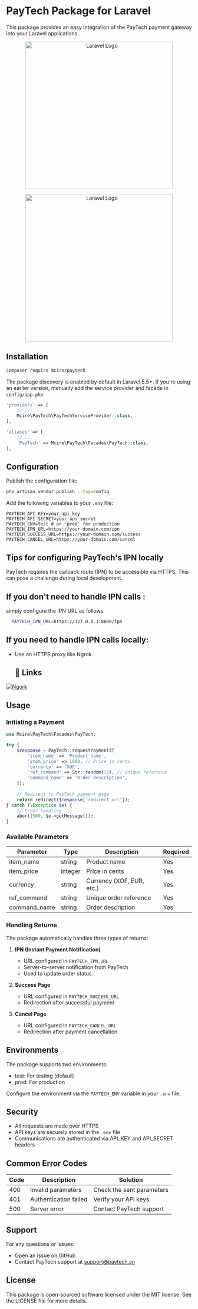 # PayTech Package for Laravel

This package provides an easy integration of the PayTech payment gateway into your Laravel applications.




<p align="center"><a href="https://laravel.com" target="_blank"><img src="https://raw.githubusercontent.com/laravel/art/master/logo-lockup/5%20SVG/2%20CMYK/1%20Full%20Color/laravel-logolockup-cmyk-red.svg" width="400" alt="Laravel Logo"></a></p>

<p align="center"><a href="https://laravel.com" target="_blank"><img src="https://paytech.sn/assets/srcs/img/logo_paytech.png" width="400" alt="Laravel Logo"></a></p>

## Installation

```bash
composer require mcire/paytech
```

The package discovery is enabled by default in Laravel 5.5+. If you're using an earlier version, manually add the service provider and facade in `config/app.php`:

```php
'providers' => [
    // ...
    Mcire\PayTech\PayTechServiceProvider::class,
],

'aliases' => [
    // ...
    'PayTech' => Mcire\PayTech\Facades\PayTech::class,
],
```

## Configuration

Publish the configuration file:

```bash
php artisan vendor:publish --tag=config
```

Add the following variables to your `.env` file:

```dotenv
PAYTECH_API_KEY=your_api_key
PAYTECH_API_SECRET=your_api_secret
PAYTECH_ENV=test # or 'prod' for production
PAYTECH_IPN_URL=https://your-domain.com/ipn
PAYTECH_SUCCESS_URL=https://your-domain.com/success
PAYTECH_CANCEL_URL=https://your-domain.com/cancel
```

## Tips for configuring PayTech's IPN locally
PayTech requires the callback route (IPN) to be accessible via HTTPS. This can pose a challenge during local development. 

## If you don't need to handle IPN calls :

simply configure the IPN URL as follows
```bash
  PAYTECH_IPN_URL=https://127.0.0.1:8000/ipn
```


## If you need to handle IPN calls locally:

- Use an HTTPS proxy like Ngrok.
  ## 🔗 Links
[![Ngork](https://ngrok.com/docs/img/ngrok-black.svg)](https://ngrok.com/docs/getting-started/)


## Usage

### Initiating a Payment

```php
use Mcire\PayTech\Facades\PayTech;

try {
    $response = PayTech::requestPayment([
        'item_name' => 'Product name',
        'item_price' => 1000, // Price in cents
        'currency' => 'XOF',
        'ref_command' => Str::random(12), // Unique reference
        'command_name' => 'Order description',
    ]);
    
    // Redirect to PayTech payment page
    return redirect($response['redirect_url']);
} catch (\Exception $e) {
    // Error handling
    abort(500, $e->getMessage());
}
```

### Available Parameters

| Parameter | Type | Description | Required |
|-----------|------|-------------|---------|
| item_name | string | Product name | Yes |
| item_price | integer | Price in cents | Yes |
| currency | string | Currency (XOF, EUR, etc.) | Yes |
| ref_command | string | Unique order reference | Yes |
| command_name | string | Order description | Yes |

### Handling Returns

The package automatically handles three types of returns:

1. **IPN (Instant Payment Notification)**
   - URL configured in `PAYTECH_IPN_URL`
   - Server-to-server notification from PayTech
   - Used to update order status

2. **Success Page**
   - URL configured in `PAYTECH_SUCCESS_URL`
   - Redirection after successful payment

3. **Cancel Page**
   - URL configured in `PAYTECH_CANCEL_URL`
   - Redirection after payment cancellation

## Environments

The package supports two environments:
- test: For testing (default)
- prod: For production

Configure the environment via the `PAYTECH_ENV` variable in your `.env` file.

## Security

- All requests are made over HTTPS
- API keys are securely stored in the `.env` file
- Communications are authenticated via API_KEY and API_SECRET headers

## Common Error Codes

| Code | Description | Solution |
|------|-------------|----------|
| 400 | Invalid parameters | Check the sent parameters |
| 401 | Authentication failed | Verify your API keys |
| 500 | Server error | Contact PayTech support |

## Support

For any questions or issues:
- Open an issue on GitHub
- Contact PayTech support at support@paytech.sn

## License

This package is open-sourced software licensed under the MIT license. See the LICENSE file for more details.
